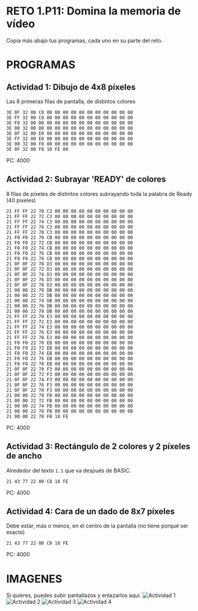 # RETO 1.P11: Domina la memoria de vídeo
Copia más abajo tus programas, cada uno en su parte del reto.

# PROGRAMAS

## Actividad 1: Dibujo de 4x8 píxeles
Las 8 primeras fílas de pantalla, de distintos colores
```
3E 0F 32 00 C0 00 00 00 00 00 00 00 00 00 00 00 
3E FF 32 00 C8 00 00 00 00 00 00 00 00 00 00 00
3E F0 32 00 D0 00 00 00 00 00 00 00 00 00 00 00 
3E 00 32 00 D8 00 00 00 00 00 00 00 00 00 00 00 
3E 0F 32 00 E0 00 00 00 00 00 00 00 00 00 00 00 
3E FF 32 00 E8 00 00 00 00 00 00 00 00 00 00 00 
3E 00 32 00 F0 00 00 00 00 00 00 00 00 00 00 00 
3E 0F 32 00 F8 18 FE 00
```
PC: 4000

## Actividad 2: Subrayar 'READY' de colores
8 filas de píxeles de distintos colores subrayando toda la palabra de Ready (40 píxeles)
```
21 FF FF 22 70 C3 00 00 00 00 00 00 00 00 00 00
21 FF FF 22 72 C3 00 00 00 00 00 00 00 00 00 00 
21 FF FF 22 74 C3 00 00 00 00 00 00 00 00 00 00 
21 FF FF 22 76 C3 00 00 00 00 00 00 00 00 00 00 
21 FF FF 22 78 C3 00 00 00 00 00 00 00 00 00 00 
21 F0 F0 22 70 CB 00 00 00 00 00 00 00 00 00 00 
21 F0 F0 22 72 CB 00 00 00 00 00 00 00 00 00 00 
21 F0 F0 22 74 CB 00 00 00 00 00 00 00 00 00 00 
21 F0 F0 22 76 CB 00 00 00 00 00 00 00 00 00 00 
21 F0 F0 22 78 CB 00 00 00 00 00 00 00 00 00 00 
21 0F 0F 22 70 D3 00 00 00 00 00 00 00 00 00 00 
21 0F 0F 22 72 D3 00 00 00 00 00 00 00 00 00 00 
21 0F 0F 22 74 D3 00 00 00 00 00 00 00 00 00 00
21 0F 0F 22 76 D3 00 00 00 00 00 00 00 00 00 00 
21 0F 0F 22 78 D3 00 00 00 00 00 00 00 00 00 00 
21 00 00 22 70 DB 00 00 00 00 00 00 00 00 00 00 
21 00 00 22 72 DB 00 00 00 00 00 00 00 00 00 00 
21 00 00 22 74 DB 00 00 00 00 00 00 00 00 00 00 
21 00 00 22 76 DB 00 00 00 00 00 00 00 00 00 00 
21 00 00 22 78 DB 00 00 00 00 00 00 00 00 00 00
21 FF FF 22 70 E3 00 00 00 00 00 00 00 00 00 00 
21 FF FF 22 72 E3 00 00 00 00 00 00 00 00 00 00 
21 FF FF 22 74 E3 00 00 00 00 00 00 00 00 00 00 
21 FF FF 22 76 E3 00 00 00 00 00 00 00 00 00 00 
21 FF FF 22 78 E3 00 00 00 00 00 00 00 00 00 00 
21 F0 F0 22 70 EB 00 00 00 00 00 00 00 00 00 00 
21 F0 F0 22 72 EB 00 00 00 00 00 00 00 00 00 00 
21 F0 F0 22 74 EB 00 00 00 00 00 00 00 00 00 00 
21 F0 F0 22 76 EB 00 00 00 00 00 00 00 00 00 00 
21 F0 F0 22 78 EB 00 00 00 00 00 00 00 00 00 00 
21 0F 0F 22 70 F3 00 00 00 00 00 00 00 00 00 00 
21 0F 0F 22 72 F3 00 00 00 00 00 00 00 00 00 00 
21 0F 0F 22 74 F3 00 00 00 00 00 00 00 00 00 00 
21 0F 0F 22 76 F3 00 00 00 00 00 00 00 00 00 00 
21 0F 0F 22 78 F3 00 00 00 00 00 00 00 00 00 00 
21 00 00 22 70 FB 00 00 00 00 00 00 00 00 00 00 
21 00 00 22 72 FB 00 00 00 00 00 00 00 00 00 00 
21 00 00 22 74 FB 00 00 00 00 00 00 00 00 00 00 
21 00 00 22 76 FB 00 00 00 00 00 00 00 00 00 00 
21 00 00 22 78 FB 18 FE
```
PC: 4000

## Actividad 3: Rectángulo de 2 colores y 2 píxeles de ancho
Alrededor del texto `1.1` que va después de BASIC.
```
21 43 77 22 00 C8 18 FE
```
PC: 4000

## Actividad 4: Cara de un dado de 8x7 píxeles
Debe estar, más o menos, en el centro de la pantalla (no tiene porqué ser exacto)
```
21 43 77 22 00 C8 18 FE
```
PC: 4000

# IMAGENES
Si quieres, puedes subir pantallazos y enlazarlos aquí.
![Actividad 1](/tuimagen1.png)
![Actividad 2](/tuimagen2.png)
![Actividad 3](/tuimagen3.png)
![Actividad 4](/tuimagen4.png)

